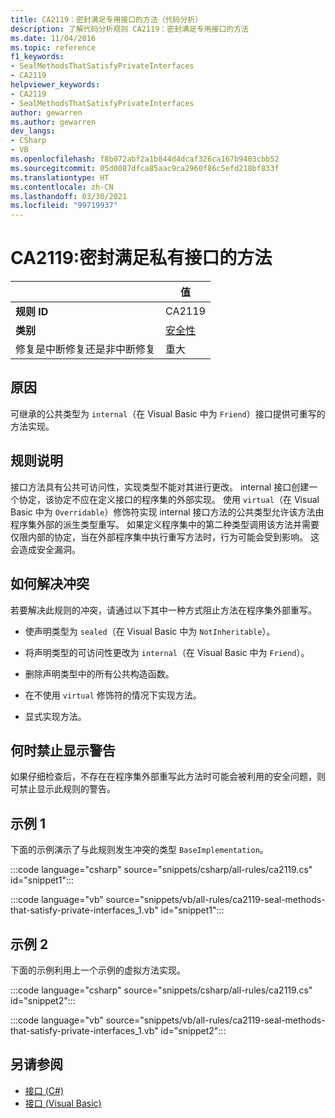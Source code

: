 ```yaml
---
title: CA2119：密封满足专用接口的方法（代码分析）
description: 了解代码分析规则 CA2119：密封满足专用接口的方法
ms.date: 11/04/2016
ms.topic: reference
f1_keywords:
- SealMethodsThatSatisfyPrivateInterfaces
- CA2119
helpviewer_keywords:
- CA2119
- SealMethodsThatSatisfyPrivateInterfaces
author: gewarren
ms.author: gewarren
dev_langs:
- CSharp
- VB
ms.openlocfilehash: f8b072abf2a1b844d4dcaf326ca167b9403cbb52
ms.sourcegitcommit: 05d0087dfca85aac9ca2960f86c5efd218bf833f
ms.translationtype: HT
ms.contentlocale: zh-CN
ms.lasthandoff: 03/30/2021
ms.locfileid: "99719937"
---
```

# <a name="ca2119-seal-methods-that-satisfy-private-interfaces"></a>CA2119:密封满足私有接口的方法

| | 值 |
|-|-|
| **规则 ID** |CA2119|
| **类别** |[安全性](security-warnings.md)|
| 修复是中断修复还是非中断修复 |重大|

## <a name="cause"></a>原因

可继承的公共类型为 `internal`（在 Visual Basic 中为 `Friend`）接口提供可重写的方法实现。

## <a name="rule-description"></a>规则说明

接口方法具有公共可访问性，实现类型不能对其进行更改。 internal 接口创建一个协定，该协定不应在定义接口的程序集的外部实现。 使用 `virtual`（在 Visual Basic 中为 `Overridable`）修饰符实现 internal 接口方法的公共类型允许该方法由程序集外部的派生类型重写。 如果定义程序集中的第二种类型调用该方法并需要仅限内部的协定，当在外部程序集中执行重写方法时，行为可能会受到影响。 这会造成安全漏洞。

## <a name="how-to-fix-violations"></a>如何解决冲突

若要解决此规则的冲突，请通过以下其中一种方式阻止方法在程序集外部重写。

- 使声明类型为 `sealed`（在 Visual Basic 中为 `NotInheritable`）。

- 将声明类型的可访问性更改为 `internal`（在 Visual Basic 中为 `Friend`）。

- 删除声明类型中的所有公共构造函数。

- 在不使用 `virtual` 修饰符的情况下实现方法。

- 显式实现方法。

## <a name="when-to-suppress-warnings"></a>何时禁止显示警告

如果仔细检查后，不存在在程序集外部重写此方法时可能会被利用的安全问题，则可禁止显示此规则的警告。

## <a name="example-1"></a>示例 1

下面的示例演示了与此规则发生冲突的类型 `BaseImplementation`。

:::code language="csharp" source="snippets/csharp/all-rules/ca2119.cs" id="snippet1":::

:::code language="vb" source="snippets/vb/all-rules/ca2119-seal-methods-that-satisfy-private-interfaces_1.vb" id="snippet1":::

## <a name="example-2"></a>示例 2

下面的示例利用上一个示例的虚拟方法实现。

:::code language="csharp" source="snippets/csharp/all-rules/ca2119.cs" id="snippet2":::

:::code language="vb" source="snippets/vb/all-rules/ca2119-seal-methods-that-satisfy-private-interfaces_1.vb" id="snippet2":::

## <a name="see-also"></a>另请参阅

- [接口 (C#)](../../../csharp/programming-guide/interfaces/index.md)
- [接口 (Visual Basic)](../../../visual-basic/programming-guide/language-features/interfaces/index.md)
